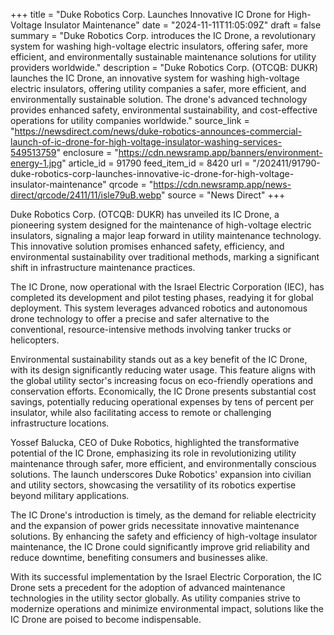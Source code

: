 +++
title = "Duke Robotics Corp. Launches Innovative IC Drone for High-Voltage Insulator Maintenance"
date = "2024-11-11T11:05:09Z"
draft = false
summary = "Duke Robotics Corp. introduces the IC Drone, a revolutionary system for washing high-voltage electric insulators, offering safer, more efficient, and environmentally sustainable maintenance solutions for utility providers worldwide."
description = "Duke Robotics Corp. (OTCQB: DUKR) launches the IC Drone, an innovative system for washing high-voltage electric insulators, offering utility companies a safer, more efficient, and environmentally sustainable solution. The drone's advanced technology provides enhanced safety, environmental sustainability, and cost-effective operations for utility companies worldwide."
source_link = "https://newsdirect.com/news/duke-robotics-announces-commercial-launch-of-ic-drone-for-high-voltage-insulator-washing-services-549513759"
enclosure = "https://cdn.newsramp.app/banners/environment-energy-1.jpg"
article_id = 91790
feed_item_id = 8420
url = "/202411/91790-duke-robotics-corp-launches-innovative-ic-drone-for-high-voltage-insulator-maintenance"
qrcode = "https://cdn.newsramp.app/news-direct/qrcode/2411/11/isle79uB.webp"
source = "News Direct"
+++

<p>Duke Robotics Corp. (OTCQB: DUKR) has unveiled its IC Drone, a pioneering system designed for the maintenance of high-voltage electric insulators, signaling a major leap forward in utility maintenance technology. This innovative solution promises enhanced safety, efficiency, and environmental sustainability over traditional methods, marking a significant shift in infrastructure maintenance practices.</p><p>The IC Drone, now operational with the Israel Electric Corporation (IEC), has completed its development and pilot testing phases, readying it for global deployment. This system leverages advanced robotics and autonomous drone technology to offer a precise and safer alternative to the conventional, resource-intensive methods involving tanker trucks or helicopters.</p><p>Environmental sustainability stands out as a key benefit of the IC Drone, with its design significantly reducing water usage. This feature aligns with the global utility sector's increasing focus on eco-friendly operations and conservation efforts. Economically, the IC Drone presents substantial cost savings, potentially reducing operational expenses by tens of percent per insulator, while also facilitating access to remote or challenging infrastructure locations.</p><p>Yossef Balucka, CEO of Duke Robotics, highlighted the transformative potential of the IC Drone, emphasizing its role in revolutionizing utility maintenance through safer, more efficient, and environmentally conscious solutions. The launch underscores Duke Robotics' expansion into civilian and utility sectors, showcasing the versatility of its robotics expertise beyond military applications.</p><p>The IC Drone's introduction is timely, as the demand for reliable electricity and the expansion of power grids necessitate innovative maintenance solutions. By enhancing the safety and efficiency of high-voltage insulator maintenance, the IC Drone could significantly improve grid reliability and reduce downtime, benefiting consumers and businesses alike.</p><p>With its successful implementation by the Israel Electric Corporation, the IC Drone sets a precedent for the adoption of advanced maintenance technologies in the utility sector globally. As utility companies strive to modernize operations and minimize environmental impact, solutions like the IC Drone are poised to become indispensable.</p>